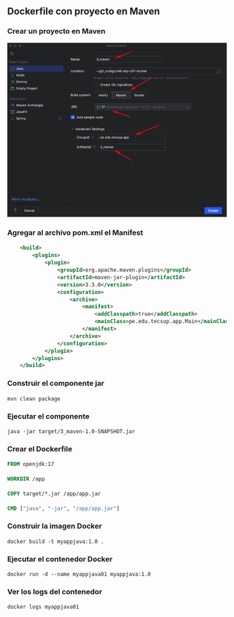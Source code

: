 ## Dockerfile con proyecto en Maven

### Crear un proyecto en Maven
<img src="images/project.png" alt="Project Image" width="600"/>

### Agregar al archivo pom.xml el Manifest
```xml
    <build>
        <plugins>
            <plugin>
                <groupId>org.apache.maven.plugins</groupId>
                <artifactId>maven-jar-plugin</artifactId>
                <version>3.3.0</version>
                <configuration>
                    <archive>
                        <manifest>
                            <addClasspath>true</addClasspath>
                            <mainClass>pe.edu.tecsup.app.Main</mainClass>
                        </manifest>
                    </archive>
                </configuration>
            </plugin>
        </plugins>
    </build>
```

### Construir el componente jar
```
mvn clean package
```

### Ejecutar el componente
```
java -jar target/3_maven-1.0-SNAPSHOT.jar
```

### Crear el Dockerfile
```Dockerfile
FROM openjdk:17

WORKDIR /app

COPY target/*.jar /app/app.jar

CMD ["java", "-jar", "/app/app.jar"]
```
### Construir la imagen Docker
```
docker build -t myappjava:1.0 .
```
### Ejecutar el contenedor Docker
```
docker run -d --name myappjava01 myappjava:1.0
```
### Ver los logs del contenedor
```
docker logs myappjava01
```